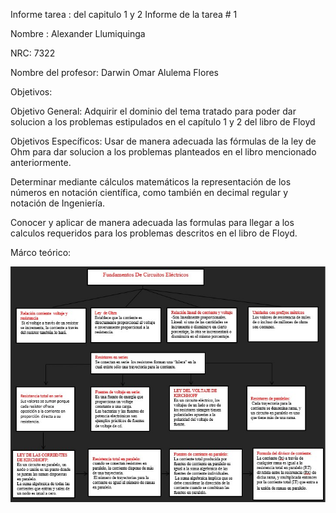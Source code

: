 Informe tarea : del capitulo 1 y 2 Informe de la tarea # 1

Nombre : Alexander Llumiquinga

NRC: 7322

Nombre del profesor: Darwin Omar Alulema Flores

Objetivos:

Objetivo General: Adquirir el dominio del tema tratado para poder dar solucion a los problemas estipulados en el capítulo 1 y 2 del libro de Floyd

Objetivos Específicos: Usar de manera adecuada las fórmulas de la ley de Ohm para dar solucion a los problemas planteados en el libro mencionado anteriormente.

Determinar mediante cálculos matemáticos la representación de los números en notación científica, como también en decimal regular y notación de Ingeniería.

Conocer y aplicar de manera adecuada las formulas para llegar a los calculos requeridos para los problemas descritos en el libro de Floyd.

Márco teórico:

![](https://github.com/Llumiquinga-Alexander/Tarea-1/blob/main/f1.jpg)
